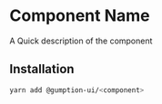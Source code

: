 # Component Name

A Quick description of the component

## Installation

```sh
yarn add @gumption-ui/<component>
```
